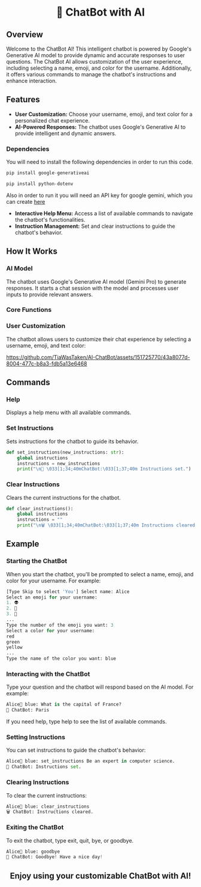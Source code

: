 <h1 align="center">🤖 ChatBot with AI</h1>

## Overview

Welcome to the ChatBot AI! This intelligent chatbot is powered by Google's Generative AI model to provide dynamic and accurate responses to user questions. The ChatBot AI allows customization of the user experience, including selecting a name, emoji, and color for the username. Additionally, it offers various commands to manage the chatbot's instructions and enhance interaction.

## Features

- **User Customization:** Choose your username, emoji, and text color for a personalized chat experience.
- **AI-Powered Responses:** The chatbot uses Google's Generative AI to provide intelligent and dynamic answers.

### Dependencies
You will need to install the following dependencies in order to run this code.

```python
pip install google-generativeai
```

```python
pip install python-dotenv
```

Also in order to run it you will need an API key for google gemini, which you can create [here](https://aistudio.google.com/app/apikey)

- **Interactive Help Menu:** Access a list of available commands to navigate the chatbot's functionalities.
- **Instruction Management:** Set and clear instructions to guide the chatbot's behavior.

## How It Works

### AI Model

The chatbot uses Google's Generative AI model (Gemini Pro) to generate responses. It starts a chat session with the model and processes user inputs to provide relevant answers.

### Core Functions

### User Customization
The chatbot allows users to customize their chat experience by selecting a username, emoji, and text color:

https://github.com/TiaWasTaken/AI-ChatBot/assets/151725770/43a8077d-8004-477c-b8a3-fdb5a13e6468

## Commands
### Help
Displays a help menu with all available commands.

### Set Instructions
Sets instructions for the chatbot to guide its behavior.

```python
def set_instructions(new_instructions: str):
    global instructions
    instructions = new_instructions
    print("\n📝 \033[1;34;40mChatBot:\033[1;37;40m Instructions set.")
```

### Clear Instructions
Clears the current instructions for the chatbot.

```python
def clear_instructions():
    global instructions
    instructions = ""
    print("\n🗑️ \033[1;34;40mChatBot:\033[1;37;40m Instructions cleared.")
```

## Example
### Starting the ChatBot
When you start the chatbot, you'll be prompted to select a name, emoji, and color for your username. For example:

```python
[Type Skip to select 'You'] Select name: Alice
Select an emoji for your username:
1. 👽
2. 💍
3. 🦊
...
Type the number of the emoji you want: 3
Select a color for your username:
red
green
yellow
...
Type the name of the color you want: blue
```

### Interacting with the ChatBot
Type your question and the chatbot will respond based on the AI model. For example:

```python
Alice🦊 blue: What is the capital of France?
🤖 ChatBot: Paris
```

If you need help, type help to see the list of available commands.

### Setting Instructions
You can set instructions to guide the chatbot's behavior:

```python
Alice🦊 blue: set_instructions Be an expert in computer science.
📝 ChatBot: Instructions set.
```

### Clearing Instructions
To clear the current instructions:

```python
Alice🦊 blue: clear_instructions
🗑️ ChatBot: Instructions cleared.
```

### Exiting the ChatBot
To exit the chatbot, type exit, quit, bye, or goodbye.

```python
Alice🦊 blue: goodbye
👋 ChatBot: Goodbye! Have a nice day!
```

<h2 align="center">Enjoy using your customizable ChatBot with AI!</h2>
